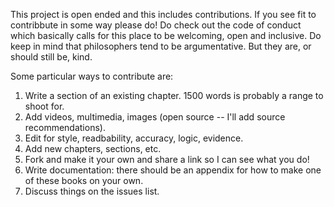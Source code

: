 This project is open ended and this includes contributions. 
If you see fit to contribbute in some way please do! Do check out the code of conduct which basically calls for this place to be welcoming, open and inclusive. 
Do keep in mind that philosophers tend to be argumentative. But they are, or should still be, kind.

Some particular ways to contribute are:
1. Write a section of an existing chapter. 1500 words is probably a range to shoot for. 
2. Add videos, multimedia, images (open source -- I'll add source recommendations).
3. Edit for style, readbability, accuracy, logic, evidence.
4. Add new chapters, sections, etc.
5. Fork and make it your own and share a link so I can see what you do!
6. Write documentation: there should be an appendix for how to make one of these books on your own.
7. Discuss things on the issues list.
